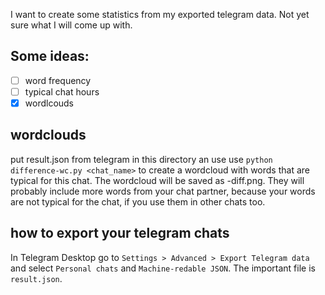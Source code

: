 I want to create some statistics from my exported telegram data.
Not yet sure what I will come up with.
## Some ideas:
- [ ] word frequency
- [ ] typical chat hours
- [x] wordlcouds
## wordclouds
put result.json from telegram in this directory an use use `python difference-wc.py <chat_name>` to create a wordcloud with words that are typical for this chat. The wordcloud will be saved as <name>-diff.png. They will probably include more words from your chat partner, because your words are not typical for the chat, if you use them in other chats too.

## how to export your telegram chats
In Telegram Desktop go to `Settings > Advanced > Export Telegram data` and select `Personal chats` and `Machine-redable JSON`. The important file is `result.json`.
